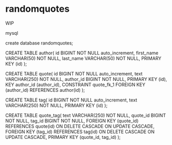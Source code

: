 # randomquotes

WIP

mysql

create database randomquotes;

CREATE TABLE author(
    id BIGINT NOT NULL auto_increment, 
    first_name VARCHAR(50) NOT NULL,
    last_name VARCHAR(50) NOT NULL,
    PRIMARY KEY (id)
);

CREATE TABLE quote(
    id BIGINT NOT NULL auto_increment, 
    text VARCHAR(250) NOT NULL,
    author_id BIGINT NOT NULL,
    PRIMARY KEY (id),
    KEY author_id (author_id),
    CONSTRAINT quote_fk_1 FOREIGN KEY (author_id) REFERENCES author(id)
);

CREATE TABLE tag(
    id BIGINT NOT NULL auto_increment, 
    text VARCHAR(250) NOT NULL,
    PRIMARY KEY (id)
);

CREATE TABLE quote_tag(
	text VARCHAR(250) NOT NULL,
	quote_id BIGINT NOT NULL,
	tag_id BIGINT NOT NULL,
    FOREIGN KEY (quote_id) REFERENCES quote(id) ON DELETE CASCADE ON UPDATE CASCADE, 
    FOREIGN KEY (tag_id) REFERENCES tag(id) ON DELETE CASCADE ON UPDATE CASCADE,
    PRIMARY KEY (quote_id, tag_id)
);

